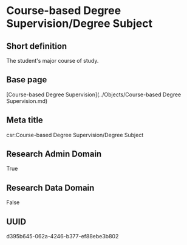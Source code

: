 # Course-based Degree Supervision/Degree Subject
## Short definition
The student's major course of study.
## Base page
[Course-based Degree Supervision](../Objects/Course-based Degree Supervision.md)
## Meta title
csr:Course-based Degree Supervision/Degree Subject
## Research Admin Domain
True
## Research Data Domain
False
## UUID
d395b645-062a-4246-b377-ef88ebe3b802
